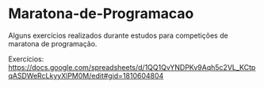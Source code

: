# Maratona-de-Programacao

Alguns exercícios realizados durante estudos para competições de maratona de programação.

Exercícios: https://docs.google.com/spreadsheets/d/1QQ1QvYNDPKv9Aqh5c2VL_KCtpqASDWeRcLkyyXlPM0M/edit#gid=1810604804
